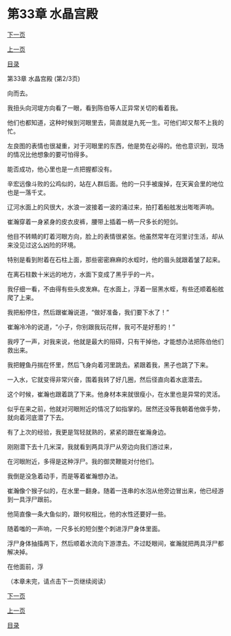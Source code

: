 <h1>第33章   水晶宫殿</h1>
            <div><p><a href="./98_%E7%AC%AC33%E7%AB%A0_%E6%B0%B4%E6%99%B6%E5%AE%AB%E6%AE%BF.md">下一页</a></p><p><a href="./96_%E7%AC%AC33%E7%AB%A0_%E6%B0%B4%E6%99%B6%E5%AE%AB%E6%AE%BF.md">上一页</a></p><p><a href="../">目录</a></p></div>
            <div><p>第33章   水晶宫殿 (第2/3页)</p><p>向而去。</p><p>我扭头向河堤方向看了一眼，看到陈伯等人正异常关切的看着我。</p><p>他们也都知道，这种时候到河眼里去，简直就是九死一生。可他们却又帮不上我的忙。</p><p>左良图的表情也很凝重，对于河眼里的东西，他是势在必得的。他也意识到，现场的情况比他想象的要可怕得多。</p><p>能否成功，他心里也是一点把握都没有。</p><p>辛宏远像斗败的公鸡似的，站在人群后面。他的一只手被废掉，在天寅会里的地位也是一落千丈。</p><p>辽河水面上的风很大，水浪一波接着一波的涌过来，拍打着船舷发出嘭嘭声响。</p><p>崔瀚穿着一身紧身的皮衣皮裤，腰带上插着一柄一尺多长的短剑。</p><p>他目不转睛的盯着河眼方向，脸上的表情很紧张。他虽然常年在河里讨生活，却从来没见过这么凶险的环境。</p><p>特别是看到附着在石柱上面，那些密密麻麻的水蛭时，他的眉头就跟着皱了起来。</p><p>在离石柱数十米远的地方，水面下变成了黑乎乎的一片。</p><p>我仔细一看，不由得有些头皮发麻。在水面上，浮着一层黑水蛭，有些还顺着船舷爬了上来。</p><p>我把船停住，然后跟崔瀚说道，“做好准备，我们要下水了！”</p><p>崔瀚冷冷的说道，“小子，你别跟我玩花样，我可不是好惹的！”</p><p>我哼了一声，对我来说，他就是最大的阻碍，只有干掉他，才能想办法把陈伯他们救出来。</p><p>我把鲤鱼丹揣在怀里，然后飞身向着河里跳去。紧跟着我，黑子也跳了下来。</p><p>一入水，它就变得非常兴奋，围着我转了好几圈，然后径直向着水底潜去。</p><p>这个时候，崔瀚也跟着跳了下来。他身材本来就很瘦小，在水里也是异常的灵活。</p><p>似乎在来之前，他就对河眼附近的情况了如指掌的。居然还没等我朝着他做手势，就向着河底潜了下去。</p><p>有了上次的经验，我更是驾轻就熟的，紧紧的跟在崔瀚身边。</p><p>刚刚潜下去十几米深，我就看到两具浮尸从旁边向我们游过来，</p><p>在河眼附近，多得是这种浮尸。我的御灵鞭能对付他们。</p><p>我倒是没急着动手，而是等着崔瀚想办法。</p><p>崔瀚像个猴子似的，在水里一翻身。随着一连串的水泡从他旁边冒出来，他已经游到一具浮尸跟前。</p><p>他简直像一条大鱼似的，跟何权相比，他的水性还要好一些。</p><p>随着嗤的一声响，一尺多长的短剑整个刺进浮尸身体里面。</p><p>浮尸身体抽搐两下，然后顺着水流向下游漂去。不过眨眼间，崔瀚就把两具浮尸都解决掉。</p><p>在他面前，浮</p><p>（本章未完，请点击下一页继续阅读）</p></div>
            <div><p><a href="./98_%E7%AC%AC33%E7%AB%A0_%E6%B0%B4%E6%99%B6%E5%AE%AB%E6%AE%BF.md">下一页</a></p><p><a href="./96_%E7%AC%AC33%E7%AB%A0_%E6%B0%B4%E6%99%B6%E5%AE%AB%E6%AE%BF.md">上一页</a></p><p><a href="../">目录</a></p></div>